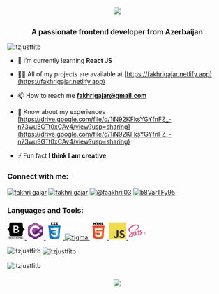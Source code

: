 <h1 align="center">
    <img src="https://readme-typing-svg.herokuapp.com/?font=Righteous&size=35&center=true&vCenter=true&width=500&height=70&duration=4000&lines=Hi+There!+👋;+I'm+Fakhri+Gajar!;" />
</h1>
<h3 align="center">A passionate frontend developer from Azerbaijan</h3>

<p align="left"> <img src="https://komarev.com/ghpvc/?username=itzjustfitb&label=Profile%20views&color=0e75b6&style=flat" alt="itzjustfitb" /> </p>

- 🌱 I’m currently learning **React JS**

- 👨‍💻 All of my projects are available at [https://fakhrigajar.netlify.app](https://fakhrigajar.netlify.app)

- 📫 How to reach me **fakhrigajar@gmail.com**

- 📄 Know about my experiences [https://drive.google.com/file/d/1iN92KFksYGYfnFZ_-n73wu3GTt0xCAv4/view?usp=sharing](https://drive.google.com/file/d/1iN92KFksYGYfnFZ_-n73wu3GTt0xCAv4/view?usp=sharing)

- ⚡ Fun fact **I think I am creative**

<h3 align="left">Connect with me:</h3>
<p align="left">
<a href="https://linkedin.com/in/fakhri gajar" target="blank"><img align="center" src="https://raw.githubusercontent.com/rahuldkjain/github-profile-readme-generator/master/src/images/icons/Social/linked-in-alt.svg" alt="fakhri gajar" height="30" width="40" /></a>
<a href="https://fb.com/fakhri gajar" target="blank"><img align="center" src="https://raw.githubusercontent.com/rahuldkjain/github-profile-readme-generator/master/src/images/icons/Social/facebook.svg" alt="fakhri gajar" height="30" width="40" /></a>
<a href="https://instagram.com/@faakhrii03" target="blank"><img align="center" src="https://raw.githubusercontent.com/rahuldkjain/github-profile-readme-generator/master/src/images/icons/Social/instagram.svg" alt="@faakhrii03" height="30" width="40" /></a>
<a href="https://discord.gg/b8VarTFy95" target="blank"><img align="center" src="https://raw.githubusercontent.com/rahuldkjain/github-profile-readme-generator/master/src/images/icons/Social/discord.svg" alt="b8VarTFy95" height="30" width="40" /></a>
</p>

<h3 align="left">Languages and Tools:</h3>
<p align="left"> <a href="https://getbootstrap.com" target="_blank" rel="noreferrer"> <img src="https://raw.githubusercontent.com/devicons/devicon/master/icons/bootstrap/bootstrap-plain-wordmark.svg" alt="bootstrap" width="40" height="40"/> </a> <a href="https://www.w3schools.com/cs/" target="_blank" rel="noreferrer"> <img src="https://raw.githubusercontent.com/devicons/devicon/master/icons/csharp/csharp-original.svg" alt="csharp" width="40" height="40"/> </a> <a href="https://www.w3schools.com/css/" target="_blank" rel="noreferrer"> <img src="https://raw.githubusercontent.com/devicons/devicon/master/icons/css3/css3-original-wordmark.svg" alt="css3" width="40" height="40"/> </a> <a href="https://www.figma.com/" target="_blank" rel="noreferrer"> <img src="https://www.vectorlogo.zone/logos/figma/figma-icon.svg" alt="figma" width="40" height="40"/> </a> <a href="https://www.w3.org/html/" target="_blank" rel="noreferrer"> <img src="https://raw.githubusercontent.com/devicons/devicon/master/icons/html5/html5-original-wordmark.svg" alt="html5" width="40" height="40"/> </a> <a href="https://developer.mozilla.org/en-US/docs/Web/JavaScript" target="_blank" rel="noreferrer"> <img src="https://raw.githubusercontent.com/devicons/devicon/master/icons/javascript/javascript-original.svg" alt="javascript" width="40" height="40"/> </a> <a href="https://sass-lang.com" target="_blank" rel="noreferrer"> <img src="https://raw.githubusercontent.com/devicons/devicon/master/icons/sass/sass-original.svg" alt="sass" width="40" height="40"/> </a> </p>

<p><img align="left" src="https://github-readme-stats.vercel.app/api/top-langs?username=itzjustfitb&show_icons=true&locale=en&layout=compact" alt="itzjustfitb" /></p>

<p>&nbsp;<img align="center" src="https://github-readme-stats.vercel.app/api?username=itzjustfitb&show_icons=true&locale=en" alt="itzjustfitb" /></p>

<p><img align="center" src="https://github-readme-streak-stats.herokuapp.com/?user=itzjustfitb&" alt="itzjustfitb" /></p>

<h3 align="center">
    <img src="https://readme-typing-svg.herokuapp.com/?font=Righteous&size=25&center=true&vCenter=true&width=500&height=70&duration=4000&lines=Thanks+for+visiting!+✌️;+Shoot+me+a+message+on+Linkedin!;I'm+always+down+to+collab+:)">
</h3>

</br>
